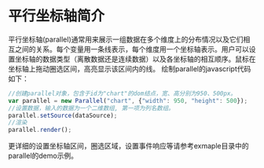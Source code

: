 平行坐标轴简介
=====

平行坐标轴(parallel)通常用来展示一组数据在多个维度上的分布情况以及它们相互之间的关系。每个变量用一条线表示，每个维度用一个坐标轴表示。用户可以设置坐标轴的数据类型（离散数据还是连续数据）以及各坐标轴的相互顺序。鼠标在坐标轴上拖动圈选区间，高亮显示该区间内的线。 绘制parallel的javascript代码如下：

```javascript
//创建parallel对象，包含于id为"chart"的dom结点，宽、高分别为950、500px。
var parallel = new Parallel("chart", {"width": 950, "height": 500});
//设置数据，输入的数据为一个二维数组, 第一项为列名数组。
parallel.setSource(dataSource);
//渲染
parallel.render();
```

更详细的设置坐标轴区间，圈选区域，设置事件响应等请参考exmaple目录中的parallel的demo示例。 


